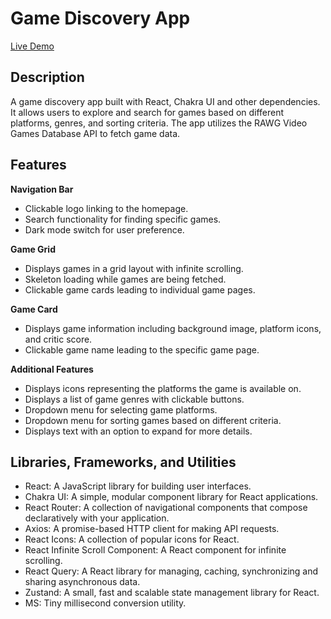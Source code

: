 # Game Discovery App

[Live Demo](https://darlegui-game-hub.netlify.app/)

## Description

A game discovery app built with React, Chakra UI and other dependencies. It allows users to explore and search for games based on different platforms, genres, and sorting criteria. The app utilizes the RAWG Video Games Database API to fetch game data.

## Features

**Navigation Bar**

- Clickable logo linking to the homepage.
- Search functionality for finding specific games.
- Dark mode switch for user preference.

**Game Grid**

- Displays games in a grid layout with infinite scrolling.
- Skeleton loading while games are being fetched.
- Clickable game cards leading to individual game pages.

**Game Card**

- Displays game information including background image, platform icons, and critic score.
- Clickable game name leading to the specific game page.

**Additional Features**

- Displays icons representing the platforms the game is available on.
- Displays a list of game genres with clickable buttons.
- Dropdown menu for selecting game platforms.
- Dropdown menu for sorting games based on different criteria.
- Displays text with an option to expand for more details.

## Libraries, Frameworks, and Utilities

- React: A JavaScript library for building user interfaces.
- Chakra UI: A simple, modular component library for React applications.
- React Router: A collection of navigational components that compose declaratively with your application.
- Axios: A promise-based HTTP client for making API requests.
- React Icons: A collection of popular icons for React.
- React Infinite Scroll Component: A React component for infinite scrolling.
- React Query: A React library for managing, caching, synchronizing and sharing asynchronous data.
- Zustand: A small, fast and scalable state management library for React.
- MS: Tiny millisecond conversion utility.
